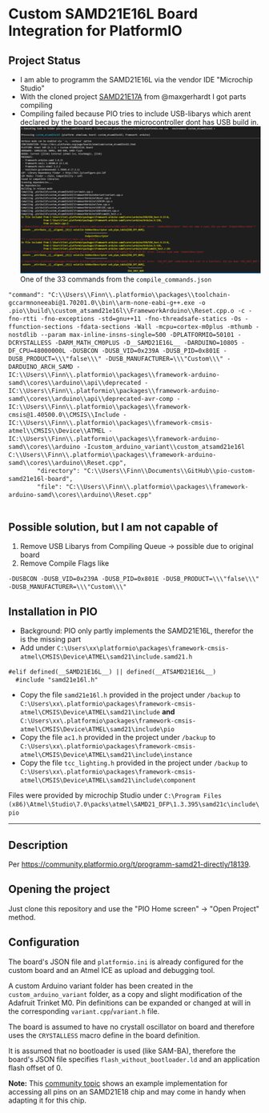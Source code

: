 # Custom SAMD21E16L Board Integration for PlatformIO

## Project Status
- I am able to programm the SAMD21E16L via the vendor IDE "Microchip Studio"
- With the cloned project [SAMD21E17A](https://github.com/maxgerhardt/pio-custom-samd21e17a-board) from @maxgerhardt I got parts compiling
- Compiling failed because PIO tries to include USB-libarys which arent declared by the board becaus the microcontroller dont has USB build in.
![Image](PIO_Error_USB_Compile.png)
One of the 33 commands from the `compile_commands.json`
```
"command": "C:\\Users\\Finn\\.platformio\\packages\\toolchain-gccarmnoneeabi@1.70201.0\\bin\\arm-none-eabi-g++.exe -o .pio\\build\\custom_atsamd21e16l\\FrameworkArduino\\Reset.cpp.o -c -fno-rtti -fno-exceptions -std=gnu++11 -fno-threadsafe-statics -Os -ffunction-sections -fdata-sections -Wall -mcpu=cortex-m0plus -mthumb -nostdlib --param max-inline-insns-single=500 -DPLATFORMIO=50101 -DCRYSTALLESS -DARM_MATH_CM0PLUS -D__SAMD21E16L__ -DARDUINO=10805 -DF_CPU=48000000L -DUSBCON -DUSB_VID=0x239A -DUSB_PID=0x801E -DUSB_PRODUCT=\\\"false\\\" -DUSB_MANUFACTURER=\\\"Custom\\\" -DARDUINO_ARCH_SAMD -IC:\\Users\\Finn\\.platformio\\packages\\framework-arduino-samd\\cores\\arduino\\api\\deprecated -IC:\\Users\\Finn\\.platformio\\packages\\framework-arduino-samd\\cores\\arduino\\api\\deprecated-avr-comp -IC:\\Users\\Finn\\.platformio\\packages\\framework-cmsis@1.40500.0\\CMSIS\\Include -IC:\\Users\\Finn\\.platformio\\packages\\framework-cmsis-atmel\\CMSIS\\Device\\ATMEL -IC:\\Users\\Finn\\.platformio\\packages\\framework-arduino-samd\\cores\\arduino -Icustom_arduino_variant\\custom_atsamd21e16l C:\\Users\\Finn\\.platformio\\packages\\framework-arduino-samd\\cores\\arduino\\Reset.cpp",
        "directory": "C:\\Users\\Finn\\Documents\\GitHub\\pio-custom-samd21e16l-board",
        "file": "C:\\Users\\Finn\\.platformio\\packages\\framework-arduino-samd\\cores\\arduino\\Reset.cpp"
    
```

## Possible solution, but I am not capable of
1. Remove USB Libarys from Compiling Queue -> possible due to original board
2. Remove Compile Flags like 
```
-DUSBCON -DUSB_VID=0x239A -DUSB_PID=0x801E -DUSB_PRODUCT=\\\"false\\\" -DUSB_MANUFACTURER=\\\"Custom\\\"
```    

## Installation in PIO
- Background: PIO only partly implements the SAMD21E16L, therefor the is the missing part
- Add under `C:\Users\xx\platformio\packages\framework-cmsis-atmel\CMSIS\Device\ATMEL\samd21\include.samd21.h`  
```
#elif defined(__SAMD21E16L__) || defined(__ATSAMD21E16L__)
  #include "samd21e16l.h"
``` 
- Copy the file `samd21e16l.h` provided in the project under `/backup` to `C:\Users\xx\.platformio\packages\framework-cmsis-atmel\CMSIS\Device\ATMEL\samd21\include`
 **and** `C:\Users\xx\.platformio\packages\framework-cmsis-atmel\CMSIS\Device\ATMEL\samd21\include\pio`
 - Copy the file `ac1.h` provided in the project under `/backup` to `C:\Users\xx\.platformio\packages\framework-cmsis-atmel\CMSIS\Device\ATMEL\samd21\include\instance`
 - Copy the file `tcc_lighting.h` provided in the project under `/backup` to `C:\Users\xx\.platformio\packages\framework-cmsis-atmel\CMSIS\Device\ATMEL\samd21\include\component`

 Files were provided by microchip Studio under `C:\Program Files (x86)\Atmel\Studio\7.0\packs\atmel\SAMD21_DFP\1.3.395\samd21c\include\pio`

---

 ## Description 

Per https://community.platformio.org/t/programm-samd21-directly/18139.

## Opening the project 

Just clone this repository and use the "PIO Home screen" -> "Open Project" method. 

## Configuration

The board's JSON file and `platformio.ini` is already configured for the custom board and an Atmel ICE as upload and debugging tool. 

A custom Arduino variant folder has been created in the `custom_arduino_variant` folder, as a copy and slight modification of the Adafruit Trinket M0. Pin definitions can be expanded or changed at will in the corresponding `variant.cpp`/`variant.h` file. 

The board is assumed to have no crystall oscillator on board and therefore uses the `CRYSTALLESS` macro define in the board definition.

It is assumed that no bootloader is used (like SAM-BA), therefore the board's JSON file specifies `flash_without_bootloader.ld` and an application flash offset of 0.

**Note:** This [community topic](https://community.platformio.org/t/how-to-access-pins-on-samd21-e18a-with-arduino-framework-on-custom-board/18130/2?u=maxgerhardt) shows an example implementation for accessing all pins on an SAMD21E18 chip and may come in handy when adapting it for this chip.
